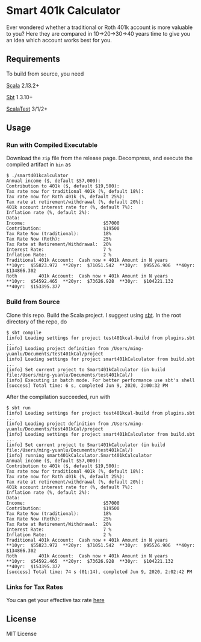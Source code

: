 # Smart 401k Calculator

Ever wondered whether a traditional or Roth 401k account is more valuable to you? Here they are compared in 10->20->30->40 years time to give you an idea which account works best for you.

## Requirements

To build from source, you need

[Scala](https://www.scala-lang.org/) 2.13.2+

[Sbt](https://www.scala-sbt.org/) 1.3.10+

[ScalaTest](https://www.scalatest.org/) 3/1/2+

## Usage

### Run with Compiled Executable
Download the `zip` file from the release page. Decompress, and execute the compiled artifact in `bin` as
```
$ ./smart401kcalculator
Annual income ($, default $57,000):
Contribution to 401k ($, default $19,500):
Tax rate now for traditional 401k (%, default 18%):
Tax rate now for Roth 401k (%, default 25%):
Tax rate at retirement/withdrawal (%, default 20%):
401k account interest rate for (%, default 7%):
Inflation rate (%, default 2%):
Data:
Income:                             $57000
Contribution:                       $19500
Tax Rate Now (traditional):         18%
Tax Rate Now (Roth):                25%
Tax Rate at Retirement/Withdrawal:  20%
Interest Rate:                      7 %
Inflation Rate:                     2 %
Traditional 401k Account:  Cash now + 401k Amount in N years
**10yr:  $55823.972  **20yr:  $71051.542  **30yr:  $95526.906  **40yr:  $134866.302
Roth        401k Account:  Cash now + 401k Amount in N years
**10yr:  $54592.465  **20yr:  $73626.928  **30yr:  $104221.132  **40yr:  $153395.377
```

### Build from Source

Clone this repo. Build the Scala project. I suggest using [sbt](https://www.scala-sbt.org/). In the root directory of the repo, do
```
$ sbt compile
[info] Loading settings for project test401kcal-build from plugins.sbt ...
[info] Loading project definition from /Users/ming-yuanlu/Documents/test401kCal/project
[info] Loading settings for project smart401kCalculator from build.sbt ...
[info] Set current project to Smart401kCalculator (in build file:/Users/ming-yuanlu/Documents/test401kCal/)
[info] Executing in batch mode. For better performance use sbt's shell
[success] Total time: 6 s, completed Jun 9, 2020, 2:00:32 PM
```

After the compilation succeeded, run with 

```
$ sbt run
[info] Loading settings for project test401kcal-build from plugins.sbt ...
[info] Loading project definition from /Users/ming-yuanlu/Documents/test401kCal/project
[info] Loading settings for project smart401kCalculator from build.sbt ...
[info] Set current project to Smart401kCalculator (in build file:/Users/ming-yuanlu/Documents/test401kCal/)
[info] running smart401kCalculator.Smart401kCalculator
Annual income ($, default $57,000):
Contribution to 401k ($, default $19,500):
Tax rate now for traditional 401k (%, default 18%):
Tax rate now for Roth 401k (%, default 25%):
Tax rate at retirement/withdrawal (%, default 20%):
401k account interest rate for (%, default 7%):
Inflation rate (%, default 2%):
Data:
Income:                             $57000
Contribution:                       $19500
Tax Rate Now (traditional):         18%
Tax Rate Now (Roth):                25%
Tax Rate at Retirement/Withdrawal:  20%
Interest Rate:                      7 %
Inflation Rate:                     2 %
Traditional 401k Account:  Cash now + 401k Amount in N years
**10yr:  $55823.972  **20yr:  $71051.542  **30yr:  $95526.906  **40yr:  $134866.302
Roth        401k Account:  Cash now + 401k Amount in N years
**10yr:  $54592.465  **20yr:  $73626.928  **30yr:  $104221.132  **40yr:  $153395.377
[success] Total time: 74 s (01:14), completed Jun 9, 2020, 2:02:42 PM
```

### Links for Tax Rates

You can get your effective tax rate [here](https://smartasset.com/taxes/income-taxes)

## License 

MIT License